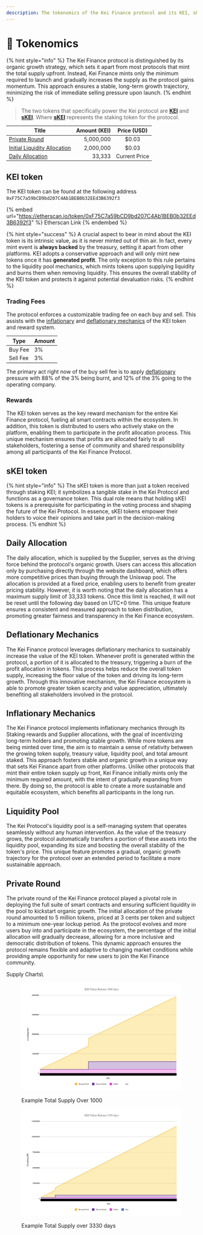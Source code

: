 ```yaml
---
description: The tokenomics of the Kei Finance protocol and its KEI, sKEI tokens.
---
```


# 🚀 Tokenomics

{% hint style="info" %}
The Kei Finance protocol is distinguished by its organic growth strategy, which sets it apart from most protocols that mint the total supply upfront. Instead, Kei Finance mints only the minimum required to launch and gradually increases the supply as the protocol gains momentum. This approach ensures a stable, long-term growth trajectory, minimizing the risk of immediate selling pressure upon launch.
{% endhint %}

> The two tokens that specifically power the Kei protocol are [**KEI**](tokenomics.md#kei-token) and [**sKEI**](tokenomics.md#skei-token). Where [**sKEI**](tokenomics.md#skei-token) represents the staking token for the protocol.

| Title                                                        | Amount (KEI) |  Price (USD)  |
| ------------------------------------------------------------ | -----------: | :-----------: |
| [Private Round](tokenomics.md#private-round)                 |    5,000,000 |     $0.03     |
| [Initial Liquidity Allocation](tokenomics.md#liquidity-pool) |    2,000,000 |     $0.03     |
| [Daily Allocation](tokenomics.md#daily-allocation)           |       33,333 | Current Price |



## KEI token

The KEI token can be found at the following address `0xF75C7a59bCD9bd207C4Ab1BEB0b32EEd3B6392f3`

{% embed url="https://etherscan.io/token/0xF75C7a59bCD9bd207C4Ab1BEB0b32EEd3B6392f3" %}
Etherscan Link
{% endembed %}

{% hint style="success" %}
A crucial aspect to bear in mind about the KEI token is its intrinsic value, as it is never minted out of thin air. In fact, every mint event is **always backed** by the treasury, setting it apart from other platforms. KEI adopts a conservative approach and will only mint new tokens once it has **generated profit**. The only exception to this rule pertains to the liquidity pool mechanics, which mints tokens upon supplying liquidity and burns them when removing liquidity. This ensures the overall stability of the KEI token and protects it against potential devaluation risks.
{% endhint %}

### Trading Fees

The protocol enforces a customizable trading fee on each buy and sell. This assists with the [inflationary](tokenomics.md#inflationary-mechanisms) and [deflationary mechanics](tokenomics.md#deflationary-mechanisms) of the KEI token and reward system.

| Type     | Amount |
| -------- | ------ |
| Buy Fee  | 3%     |
| Sell Fee | 3%     |

The primary act right now of the buy sell fee is to apply [deflationary](tokenomics.md#deflationary-mechanisms) pressure with 88% of the 3% being burnt, and 12% of the 3% going to the operating company.

### Rewards

The KEI token serves as the key reward mechanism for the entire Kei Finance protocol, fueling all smart contracts within the ecosystem. In addition, this token is distributed to users who actively stake on the platform, enabling them to participate in the profit allocation process. This unique mechanism ensures that profits are allocated fairly to all stakeholders, fostering a sense of community and shared responsibility among all participants of the Kei Finance Protocol.



## sKEI token

{% hint style="info" %}
The sKEI token is more than just a token received through staking KEI; it symbolizes a tangible stake in the Kei Protocol and functions as a governance token. This dual role means that holding sKEI tokens is a prerequisite for participating in the voting process and shaping the future of the Kei Protocol. In essence, sKEI tokens empower their holders to voice their opinions and take part in the decision-making process.
{% endhint %}



## Daily Allocation

The daily allocation, which is supplied by the Supplier, serves as the driving force behind the protocol's organic growth. Users can access this allocation only by purchasing directly through the website dashboard, which offers more competitive prices than buying through the Uniswap pool. The allocation is provided at a fixed price, enabling users to benefit from greater pricing stability. However, it is worth noting that the daily allocation has a maximum supply limit of 33,333 tokens. Once this limit is reached, it will not be reset until the following day based on UTC+0 time. This unique feature ensures a consistent and measured approach to token distribution, promoting greater fairness and transparency in the Kei Finance ecosystem.

## Deflationary Mechanics

The Kei Finance protocol leverages deflationary mechanics to sustainably increase the value of the KEI token. Whenever profit is generated within the protocol, a portion of it is allocated to the treasury, triggering a burn of the profit allocation in tokens. This process helps reduce the overall token supply, increasing the floor value of the token and driving its long-term growth. Through this innovative mechanism, the Kei Finance ecosystem is able to promote greater token scarcity and value appreciation, ultimately benefiting all stakeholders involved in the protocol.

## Inflationary Mechanics

The Kei Finance protocol implements inflationary mechanics through its Staking rewards and Supplier allocations, with the goal of incentivizing long-term holders and promoting stable growth. While more tokens are being minted over time, the aim is to maintain a sense of relativity between the growing token supply, treasury value, liquidity pool, and total amount staked. This approach fosters stable and organic growth in a unique way that sets Kei Finance apart from other platforms. Unlike other protocols that mint their entire token supply up front, Kei Finance initially mints only the minimum required amount, with the intent of gradually expanding from there. By doing so, the protocol is able to create a more sustainable and equitable ecosystem, which benefits all participants in the long run.

## Liquidity Pool

The Kei Protocol's liquidity pool is a self-managing system that operates seamlessly without any human intervention. As the value of the treasury grows, the protocol automatically transfers a portion of these assets into the liquidity pool, expanding its size and boosting the overall stability of the token's price. This unique feature promotes a gradual, organic growth trajectory for the protocol over an extended period to facilitate a more sustainable approach.

## Private Round

The private round of the Kei Finance protocol played a pivotal role in deploying the full suite of smart contracts and ensuring sufficient liquidity in the pool to kickstart organic growth. The initial allocation of the private round amounted to 5 million tokens, priced at 3 cents per token and subject to a minimum one-year lockup period. As the protocol evolves and more users buy into and participate in the ecosystem, the percentage of the initial allocation will gradually decrease, allowing for a more inclusive and democratic distribution of tokens. This dynamic approach ensures the protocol remains flexible and adaptive to changing market conditions while providing ample opportunity for new users to join the Kei Finance community.

Supply Charts\



<figure><img src="../.gitbook/assets/image (1) (1).png" alt=""><figcaption><p>Example Total Supply Over 1000</p></figcaption></figure>

<figure><img src="../.gitbook/assets/image (3) (1).png" alt=""><figcaption><p>Example Total Supply over 3330 days</p></figcaption></figure>

